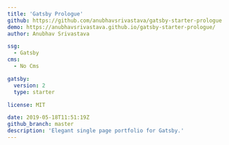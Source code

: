 ```yaml
---
title: 'Gatsby Prologue'
github: https://github.com/anubhavsrivastava/gatsby-starter-prologue
demo: https://anubhavsrivastava.github.io/gatsby-starter-prologue/
author: Anubhav Srivastava

ssg:
  - Gatsby
cms:
  - No Cms

gatsby:
  version: 2
  type: starter

license: MIT

date: 2019-05-18T11:51:19Z
github_branch: master
description: 'Elegant single page portfolio for Gatsby.'
---
```

